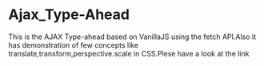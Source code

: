 # Ajax_Type-Ahead
This is the AJAX Type-ahead based on VanillaJS using the fetch API.Also it has demonstration of few concepts like translate,transform,perspective.scale in CSS.Plese have a look at the link
